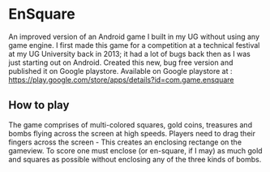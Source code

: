 # EnSquare
 An improved version of an Android game I built in my UG without using any game engine. 
 I first made this game for a competition at a technical festival at my UG University back in 2013; it had a lot of bugs back then as I was just starting out on Android.
 Created this new, bug free version and published it on Google playstore. 
 Available on Google playstore at : https://play.google.com/store/apps/details?id=com.game.ensquare
 
## How to play
   The game comprises of multi-colored squares, gold coins, treasures and bombs flying across the screen at high speeds. 
   Players need to drag their fingers across the screen - This creates an enclosing rectange on the gameview.
   To score one must enclose (or en-square, if I may) as much gold and squares as possible without enclosing any of the three kinds of bombs.
   
